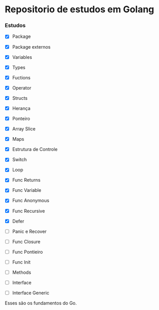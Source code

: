 # Repositorio de estudos em Golang

### Estudos
- [x] Package
- [x] Package externos
- [x] Variables
- [x] Types
- [x] Fuctions
- [x] Operator
- [x] Structs
- [x] Herança
- [x] Ponteiro
- [x] Array Slice
- [x] Maps
- [x] Estrutura de Controle
- [x] Switch
- [x] Loop
- [x] Func Returns
- [x] Func Variable
- [x] Func Anonymous
- [x] Func Recursive
- [x] Defer
- [ ] Panic e Recover
- [ ] Func Closure
- [ ] Func Pontieiro
- [ ] Func Init
- [ ] Methods
- [ ] Interface
- [ ] Interface Generic


Esses são os fundamentos do Go.
